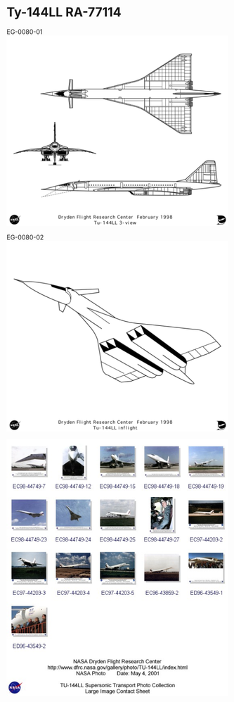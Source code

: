 # Ty-144LL    RA-77114

EG-0080-01
![This is an image](/EG-0080-01.png)

EG-0080-02
![This is an image](/EG-0080-02.png)


![This is an image](/index.jpg)

